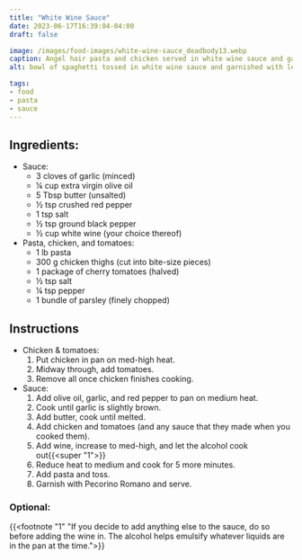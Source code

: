 ```yaml
---
title: "White Wine Sauce"
date: 2023-06-17T16:39:04-04:00
draft: false

image: /images/food-images/white-wine-sauce_deadbody13.webp
caption: Angel hair pasta and chicken served in white wine sauce and garnished with parsley
alt: bowl of spaghetti tossed in white wine sauce and garnished with lemon and parsley

tags:
- food
- pasta
- sauce
---
```


## Ingredients:
- Sauce:
    - 3 cloves of garlic (minced)
    - &frac14; cup extra virgin olive oil
    - 5 Tbsp butter (unsalted)
    - &frac12; tsp crushed red pepper
    - 1 tsp salt
    - &frac12; tsp ground black pepper
    - &frac12; cup white wine (your choice thereof)
- Pasta, chicken, and tomatoes:
    - 1 lb pasta
    - 300 g chicken thighs (cut into bite-size pieces)
    - 1 package of cherry tomatoes (halved)
    - &frac12; tsp salt
    - &frac14; tsp pepper
    - 1 bundle of parsley (finely chopped)

## Instructions
- Chicken & tomatoes:
    1. Put chicken in pan on med-high heat.
    1. Midway through, add tomatoes.
    1. Remove all once chicken finishes cooking.
- Sauce:
    1. Add olive oil, garlic, and red pepper to pan on medium heat.
    1. Cook until garlic is slightly brown.
    1. Add butter, cook until melted.
    1. Add chicken and tomatoes (and any sauce that they made when you cooked them).
    1. Add wine, increase to med-high, and let the alcohol cook out{{<super "1">}}
    1. Reduce heat to medium and cook for 5 more minutes.
    1. Add pasta and toss.
    1. Garnish with Pecorino Romano and serve.

### Optional:
{{<footnote "1" "If you decide to add anything else to the sauce, do so before adding the wine in. The alcohol helps emulsify whatever liquids are in the pan at the time.">}}
